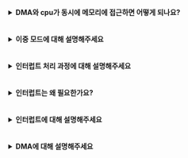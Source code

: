 
<br>
<details>
    <summary><b>DMA와 cpu가  동시에 메모리에 접근하면 어떻게 되나요?</b></summary>
    <br>
    DMA와 CPU가 주기억장치를 동시에 접근할 때 우선순위를 보통 DMA에게 넘깁니다. 그 이유는 CPU의 작업속도보다 입출력장치의 속도가 훨씬 느리기 때문입니다.
</details>
<br>

<br>
<details>
    <summary><b>이중 모드에 대해 설명해주세요 </b></summary>
    <br>
   사용자가 시스템 자원에 직접 접근하는 것을 제한하기 위해 이중 모드를 지원합니다. 이중 동작 모드는 mode bit를 사용해 사용자 모드와 커널 모드를 구분합니다. 
  일반적인 사용자 프로세스는 사용자 모드에서 실행되지만, 하드디스크 입출력, 프로세스 생성 같은 커널 프로세스는 커널 모드에서만 실행할 수 있습니다.  
  사용자가 자원에 접근하려면, 사용자 모드에서 커널 모드로 전환을 해야하고 이를 시스템 호출이라고 합니다. 또한 인터럽트가 발생하였을 때도 커널 모드에 진입할 수 있습니다.
  시스템 호출은 자발적 진입이며 인터럽트는 비자발적 진입이라는 차이 가 있습니다.
</details>
<br>


<br>
<details>
    <summary><b>인터럽트 처리 과정에 대해 설명해주세요 </b></summary>
    <br>
    인터럽트 요청을 받으면 작업중이던 프로그램을 실행 중단하고 PCB(Process Control Block), PC(Program Counter)에 현재 상태를 임시적으로 저장합니다.
    인터럽트 발생 위치 및 원인을 파악한 뒤 Interrupt Vector 테이블을 참조하여 호출할 ISR(인터럽트 핸들러) 주소 값을 얻습니다. ISR(Interrupt Service Routine)을 실행하고 인터럽트 처리가
  완료 되면 이전 실행 위치로 돌아가 수행중이었던 프로그램을 재개합니다.
</details>
<br>



<br>
<details>
    <summary><b>인터럽트는 왜 필요한가요? </b></summary>
    <br>
  과거에는 컴퓨터의 시스템 각 자원들의 상태를 확인하는 방법으로 CPU가 일정한 시간 간격을 두고 각 자원들의 상태를 주기적으로 확인하는 방식인 풀링을 사용하였습니다. 하지만 풀링은
  다음 주기까지 시스템 상태를 알릴 수 없고 이벤트가 발생하지 않아도 CPU는 주기적으로 폴링하여야 하기 때문에 비효율적이었습니다. 이를 해결하기 위해 프로그램을 실행 중에
  예기치 않은 상황이 발생할 경우 현재 실행중인 작업을 중단하고 발생된 상황을 우선적으로 처리하도록 요구하는 방식인 인터럽트를 도입하였습니다.
</details>
<br>

<br>
<details>
    <summary><b>인터럽트에 대해 설명해주세요</b></summary>
    <br>
CPU가 프로그램을 실행하고 있을 때, 입출력 하드웨어 등의 장치나 예외상황이 발생하여 처리가 필요할 경우에 운영체제에게 알려 처리할 수 있도록 하는 것을 말합니다. 
  CPU의 작업과 데이터의 입출력을 독립적으로 운영함으로써 기존의 풀링 방식보다 시스템의 효율을 높일 수 있습니다.
  인터럽트는 크게 내부 / 외부 인터럽트로 나뉩니다. 내부인터럽트 또는 exception은 cpu가 처리할 수 없는 잘못된 명령이나 데이터를 사용할 때 내부적으로 발생하는 인터럽트를 의미합니다.
  외부 인터럽트는 키보드, 마우스와 같은 사용자 입력 또는 하드디스크 읽기 오류나 메모리 불량과 같은 cpu 코어 외부 요인으로 발생하는 인터럽트를 의미합니다.
인터럽트가 발생하면 인터럽트 백터 테이블을 참고하여 매핑되는 인터럽트 핸들러를 호출하여 처리합니다.

</details>
<br>

<br>
<details>
    <summary><b>DMA에 대해 설명해주세요 </b></summary>
    <br>
    DMA는 주변 장치들이 CPU의 개입없이 메모리에 직접 접근하여 읽고 쓰기를 할 수 있게 해주는 기능입니다. 
  CPU는 DMA 컨트롤러와 상태정보 및 제어정보만 전송하여, CPU의 개입없이 입출력장치와 주 기억장치 사이에 데이터를 직접 전송할 수 있습니다.
 이는 CPU의 효율을 더 높일 수 있습니다. 또한 I/O 요청이 많을 경우 빈번한 인터럽트가 발생하는데 DMA를 사용함으로써 프로그램 수행 중 인터럽트의 발생 횟수를 최소화시킬 수 있습니다.
</details>
<br>
